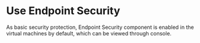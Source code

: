 # Use Endpoint Security 

As basic security protection, Endpoint Security component is enabled in the virtual machines by default, which can be viewed through console.


